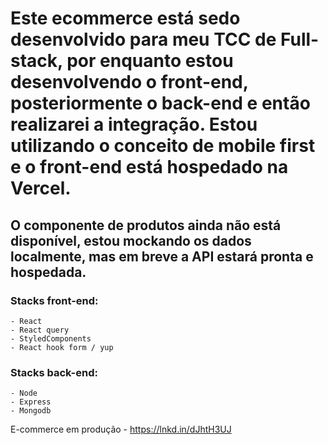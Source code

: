 # Este ecommerce está sedo desenvolvido para meu TCC de Full-stack, por enquanto estou desenvolvendo o front-end, posteriormente o back-end e então realizarei a integração. Estou utilizando o conceito de mobile first e o front-end está hospedado na Vercel.

## O componente de produtos ainda não está disponível, estou mockando os dados localmente, mas em breve a API estará pronta e hospedada.

### Stacks front-end:
    - React
    - React query
    - StyledComponents
    - React hook form / yup

### Stacks back-end:
    - Node
    - Express
    - Mongodb

E-commerce em produção - https://lnkd.in/dJhtH3UJ
